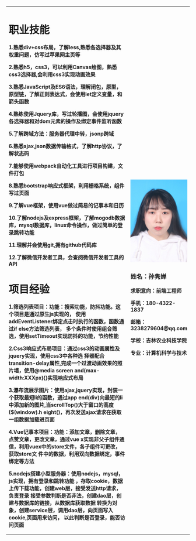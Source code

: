 <table border="0">
        <tr>
          <td width="80%">
            <h1>职业技能</h1>
            <p><b>1.熟悉div+css布局，了解less,熟悉各选择器及其权重问题，仿写过苹果网主页等</b></p>
            <p><b>2.熟悉h5，css3，可以利用Canvas绘图，熟悉css3选择器,会利用css3实现动画效果</b></p>
            <p><b>3.熟悉JavaScript及ES6语法，理解闭包，原型，原型链，了解正则表达式，会使用let定义变量，和箭头函数</b></p>
            <p><b>4.熟练使用Jquery库，写过轮播图，会使用jquery各选择器和对dom元素的操作及绑定事件监听函数</b></p>
            <p><b>5.了解跨域方法：服务器代理中转，jsonp跨域</b></p>
            <p><b>6.熟悉ajax,json数据传输格式，了解http协议，了解状态码</b></p>
            <p><b>7.能够使用webpack自动化工具进行项目构建，文件打包</b></p>
            <p><b>8.熟悉bootstrap响应式框架，利用栅格系统，组件写过页面</b></p>
            <p><b>9.了解vue框架，使用vue做过简易的记事本和日历</b></p>
            <p><b>10.了解nodejs及express框架，了解mogodb数据库，mysql数据库，linux命令操作，做过简单的登录跳转功能</b></p>
            <p><b>11.理解并会使用git,拥有github代码库</b></p>
            <p><b>12.了解微信开发者工具，会查阅微信开发者工具的API</b></p>
            <h1>项目经验</h1>
            <p><b>1.筛选列表项目：功能：搜索功能，防抖功能。这个项目是通过原生js实现的，
                    使用addEventListener绑定点击时执行的函数，函数通过if else方法筛选列表，
                    多个条件时使用组合筛选，使用setTimeout实现防抖的功能，节约性能</b></p>
                    <p><b>2.Css3响应式布局项目：通过css3的动画属性及jquery实现，使用css3中各种选
                    择器配合transition-delay属性,完成一个过渡动画效果的照片墙，使用@media
                    screen and(max-width:XXXpx){}实现响应式布局</b></p>
                    <p><b>3.瀑布流展示图片：使用ajax,jquery实现，封装一个获取最短li的函数，通过app
                    end(div)向最短的li中添加新的图片,当scrollTop()大于窗口的高度($(window).h
                    eight()，再次发送ajax请求在获取一组数据加载进页面
                    <p><b>4.Vue记事本项目：功能：添加文章，删除文章，点赞文章，更改文章，通过vue
                    x实现非父子组件通信，利用vuex中的store文件，各子组件可更改，获取store文
                    件中的数据，利用双向数据绑定，事件绑定等方法</b></p>
                    <p><b>5.nodejs搭建小型服务器：使用nodejs，mysql，js实现，拥有登录和跳转功能
                    ，存取cookie，数据上传下载功能，创建web层，接受发送http请求，负责登录
                    接受参数判断是否非法，创建dao层，创建与数据库的链接，从数据库获取数据
                    转换为对象，创建service层，调用dao层，向页面写入cookie,页面用来访问，
                    以此判断是否登录，能否访问页面</b></p>
          </td>
          <td width="20%">
            <img src="/-93df63029fe2ac8_mr1550137039143.jpg" width="100%">
            <h3>姓名：孙隽婵</h3>
            <p><b>求职意向：前端工程师</b></p>
            <p><b>手机：180-4322-1837</b></p>
            <p><b>邮箱：3238279604@qq.com</b></p>
            <p><b>学校：吉林农业科技学院</b></p>
            <p><b>专业：计算机科学与技术</b></p>
          </td>
        </tr>
      </table>
